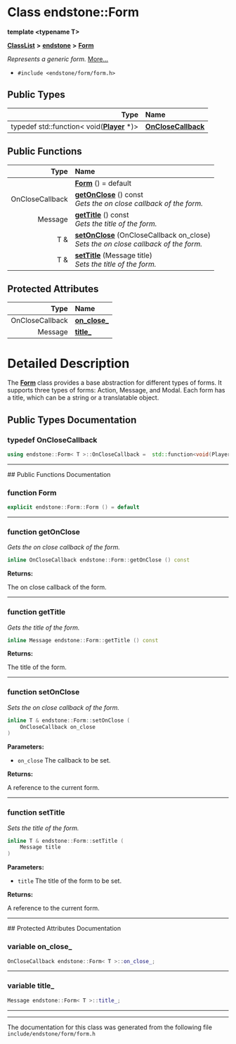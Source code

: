 

# Class endstone::Form

**template &lt;typename T&gt;**



[**ClassList**](annotated.md) **>** [**endstone**](namespaceendstone.md) **>** [**Form**](classendstone_1_1Form.md)



_Represents a generic form._ [More...](#detailed-description)

* `#include <endstone/form/form.h>`

















## Public Types

| Type | Name |
| ---: | :--- |
| typedef std::function&lt; void([**Player**](classendstone_1_1Player.md) \*)&gt; | [**OnCloseCallback**](#typedef-onclosecallback)  <br> |




















## Public Functions

| Type | Name |
| ---: | :--- |
|   | [**Form**](#function-form) () = default<br> |
|  OnCloseCallback | [**getOnClose**](#function-getonclose) () const<br>_Gets the on close callback of the form._  |
|  Message | [**getTitle**](#function-gettitle) () const<br>_Gets the title of the form._  |
|  T & | [**setOnClose**](#function-setonclose) (OnCloseCallback on\_close) <br>_Sets the on close callback of the form._  |
|  T & | [**setTitle**](#function-settitle) (Message title) <br>_Sets the title of the form._  |








## Protected Attributes

| Type | Name |
| ---: | :--- |
|  OnCloseCallback | [**on\_close\_**](#variable-on_close_)  <br> |
|  Message | [**title\_**](#variable-title_)  <br> |




















# Detailed Description


The [**Form**](classendstone_1_1Form.md) class provides a base abstraction for different types of forms. It supports three types of forms: Action, Message, and Modal. Each form has a title, which can be a string or a translatable object. 


    
## Public Types Documentation




### typedef OnCloseCallback 

```C++
using endstone::Form< T >::OnCloseCallback =  std::function<void(Player *)>;
```




<hr>
## Public Functions Documentation




### function Form 

```C++
explicit endstone::Form::Form () = default
```




<hr>



### function getOnClose 

_Gets the on close callback of the form._ 
```C++
inline OnCloseCallback endstone::Form::getOnClose () const
```





**Returns:**

The on close callback of the form. 





        

<hr>



### function getTitle 

_Gets the title of the form._ 
```C++
inline Message endstone::Form::getTitle () const
```





**Returns:**

The title of the form. 





        

<hr>



### function setOnClose 

_Sets the on close callback of the form._ 
```C++
inline T & endstone::Form::setOnClose (
    OnCloseCallback on_close
) 
```





**Parameters:**


* `on_close` The callback to be set. 



**Returns:**

A reference to the current form. 





        

<hr>



### function setTitle 

_Sets the title of the form._ 
```C++
inline T & endstone::Form::setTitle (
    Message title
) 
```





**Parameters:**


* `title` The title of the form to be set. 



**Returns:**

A reference to the current form. 





        

<hr>
## Protected Attributes Documentation




### variable on\_close\_ 

```C++
OnCloseCallback endstone::Form< T >::on_close_;
```




<hr>



### variable title\_ 

```C++
Message endstone::Form< T >::title_;
```




<hr>

------------------------------
The documentation for this class was generated from the following file `include/endstone/form/form.h`

